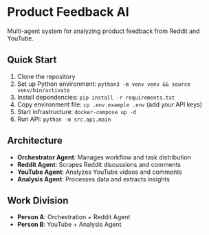 # Product Feedback AI

Multi-agent system for analyzing product feedback from Reddit and YouTube.

## Quick Start

1. Clone the repository
2. Set up Python environment: `python3 -m venv venv && source venv/bin/activate`
3. Install dependencies: `pip install -r requirements.txt`
4. Copy environment file: `cp .env.example .env` (add your API keys)
5. Start infrastructure: `docker-compose up -d`
6. Run API: `python -m src.api.main`

## Architecture

- **Orchestrator Agent**: Manages workflow and task distribution
- **Reddit Agent**: Scrapes Reddit discussions and comments
- **YouTube Agent**: Analyzes YouTube videos and comments  
- **Analysis Agent**: Processes data and extracts insights

## Work Division

- **Person A**: Orchestration + Reddit Agent
- **Person B**: YouTube + Analysis Agent
